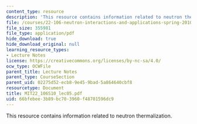 ```yaml
---
content_type: resource
description: 'This resource contains information related to neutron thermalization. '
file: /courses/22-106-neutron-interactions-and-applications-spring-2010/66bfebee3b89bc703960f48701596dc9_MIT22_106S10_lec05.pdf
file_size: 355981
file_type: application/pdf
hide_download: true
hide_download_original: null
learning_resource_types:
- Lecture Notes
license: https://creativecommons.org/licenses/by-nc-sa/4.0/
ocw_type: OCWFile
parent_title: Lecture Notes
parent_type: CourseSection
parent_uid: 02275d52-ecb8-9e45-9bad-5a864640cbf8
resourcetype: Document
title: MIT22_106S10_lec05.pdf
uid: 66bfebee-3b89-bc70-3960-f48701596dc9
---
```

This resource contains information related to neutron thermalization. 
